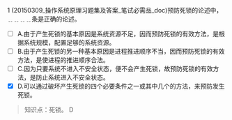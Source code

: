 1
(20150309_操作系统原理习题集及答案_笔试必需品_doc)预防死锁的论述中，﹎﹎﹎﹎条是正确的论述。
- [ ] A.由于产生死锁的基本原因是系统资源不足，因而预防死锁的有效方法，是根据系统规模，配置足够的系统资源。
- [ ] B.由于产生死锁的另一种基本原因是进程推进顺序不当，因而预防死锁的有效方法，是使进程的推进顺序合法。
- [ ] C.因为只要系统不进入不安全状态，便不会产生死锁，故预防死锁的有效方法，是防止系统进入不安全状态。
- [x] D.可以通过破坏产生死锁的四个必要条件之一或其中几个的方法，来预防发生死锁。

> 知识点：死锁。
> D
